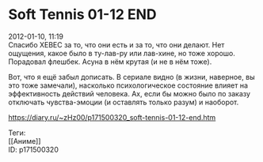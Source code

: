 Soft Tennis 01-12 END
======================

   
 2012-01-10, 11:19   
  Спасибо XEBEC за то, что они есть и за то, что они делают. Нет ощущения, какое было в ту-лав-ру или лав-хине, но тоже хорошо. Порадовал флешбек. Асуна в нём крутая (и не в нём тоже).   
   
 Вот, что я ещё забыл дописать. В сериале видно (в жизни, наверное, вы это тоже замечали), насколько психологическое состояние влияет на эффективность действий человека. Ах, если бы можно было по заказу отключать чувства-эмоции (и оставлять только разум) и наоборот.   
    
 <https://diary.ru/~zHz00/p171500320_soft-tennis-01-12-end.htm>   
   
 Теги:   
 [[Аниме]]   
 ID: p171500320